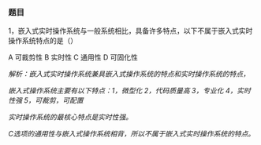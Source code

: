 ### 题目

1，嵌入式实时操作系统与一般系统相比，具备许多特点，以下不属于嵌入式实时操作系统特点的是（）

A 可裁剪性	B 实时性	C 通用性	D 可固化性

*解析：嵌入式实时操作系统兼具嵌入式操作系统的特点和实时操作系统的特点，*

*嵌入式操作系统主要有以下特点：1，微型化	2，代码质量高	3，专业化	4，实时性强	5，可裁剪，可配置*

*实时操作系统的最核心特点是实时性强。*

*C选项的通用性与嵌入式操作系统相背，所以不属于嵌入式实时操作系统的特点。*

